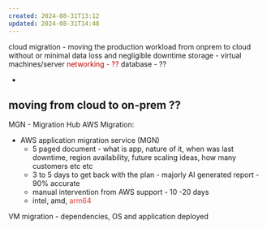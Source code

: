```yaml
---
created: 2024-08-31T13:12
updated: 2024-08-31T14:48
---
```


cloud migration -  moving the production workload from onprem to cloud without or minimal data loss and negligible downtime
storage - 
virtual machines/server
<font color="#c00000">networking - ??</font>
database - ??

-
moving from cloud to on-prem ?? 
-
MGN - Migration Hub
AWS Migration:
- AWS application migration service (MGN)
	-  5 paged document -  what is app, nature of it, when was last downtime, region availability, future scaling ideas, how many customers etc etc
	-  3 to 5 days to get back with the plan - majorly AI generated report - 90% accurate
	-  manual intervention from AWS support -  10 -20 days
	- intel, amd, <font color="#d83931">arm64</font>

VM migration - dependencies, OS and application deployed
